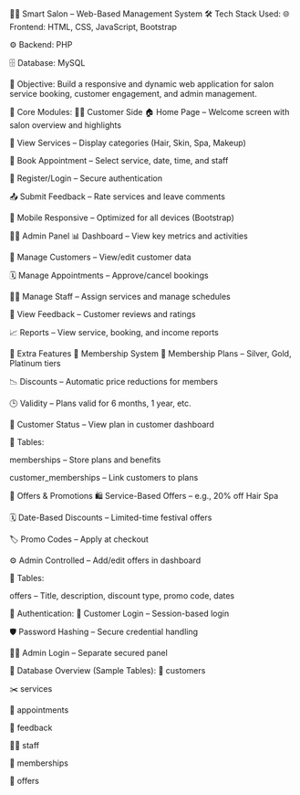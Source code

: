 💇‍♀️ Smart Salon – Web-Based Management System
🛠️ Tech Stack Used:
🌐 Frontend: HTML, CSS, JavaScript, Bootstrap

⚙️ Backend: PHP

🗄️ Database: MySQL

🎯 Objective:
Build a responsive and dynamic web application for salon service booking, customer engagement, and admin management.

🧩 Core Modules:
👩‍💼 Customer Side
🏠 Home Page – Welcome screen with salon overview and highlights

💅 View Services – Display categories (Hair, Skin, Spa, Makeup)

📅 Book Appointment – Select service, date, time, and staff

📝 Register/Login – Secure authentication

📤 Submit Feedback – Rate services and leave comments

📱 Mobile Responsive – Optimized for all devices (Bootstrap)

🧑‍💻 Admin Panel
📊 Dashboard – View key metrics and activities

👥 Manage Customers – View/edit customer data

🗓️ Manage Appointments – Approve/cancel bookings

🧑‍🔧 Manage Staff – Assign services and manage schedules

💬 View Feedback – Customer reviews and ratings

📈 Reports – View service, booking, and income reports

🎁 Extra Features
🥇 Membership System
🎫 Membership Plans – Silver, Gold, Platinum tiers

📉 Discounts – Automatic price reductions for members

🕒 Validity – Plans valid for 6 months, 1 year, etc.

🧾 Customer Status – View plan in customer dashboard

📂 Tables:

memberships – Store plans and benefits

customer_memberships – Link customers to plans

🧧 Offers & Promotions
🛍️ Service-Based Offers – e.g., 20% off Hair Spa

🗓️ Date-Based Discounts – Limited-time festival offers

🏷️ Promo Codes – Apply at checkout

⚙️ Admin Controlled – Add/edit offers in dashboard

📂 Tables:

offers – Title, description, discount type, promo code, dates

🔐 Authentication:
👤 Customer Login – Session-based login

🛡️ Password Hashing – Secure credential handling

🧑‍💼 Admin Login – Separate secured panel

🧮 Database Overview (Sample Tables):
🧑 customers

✂️ services

📅 appointments

💬 feedback

🧑‍🔧 staff

🧾 memberships

🧧 offers
